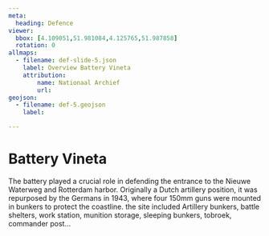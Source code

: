 ```yaml
---
meta:
  heading: Defence
viewer:
  bbox: [4.109051,51.981084,4.125765,51.987858]
  rotation: 0
allmaps:
  - filename: def-slide-5.json
    label: Overview Battery Vineta
    attribution: 
        name: Nationaal Archief
        url: 
geojson:
  - filename: def-5.geojson
    label:

---
```


# Battery Vineta 

The battery played a crucial role in defending the entrance to the Nieuwe Waterweg and Rotterdam harbor. Originally a Dutch artillery position, it was repurposed by the Germans in 1943, where four 150mm guns were mounted in bunkers to protect the coastline. the site included Artillery bunkers, battle shelters, work station, munition storage, sleeping bunkers, tobroek, commander post…
